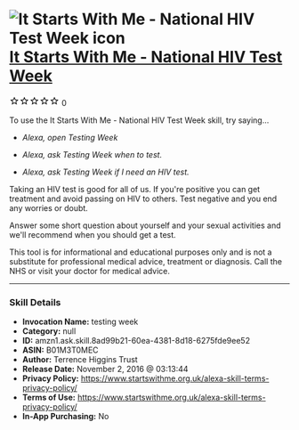 # &nbsp;<img src="skill_icon" alt="It Starts With Me - National HIV Test Week icon" width="36"> [It Starts With Me - National HIV Test Week](http://alexa.amazon.com/#skills/amzn1.ask.skill.8ad99b21-60ea-4381-8d18-6275fde9ee52)
![0 stars](../../images/ic_star_border_black_18dp_1x.png)![0 stars](../../images/ic_star_border_black_18dp_1x.png)![0 stars](../../images/ic_star_border_black_18dp_1x.png)![0 stars](../../images/ic_star_border_black_18dp_1x.png)![0 stars](../../images/ic_star_border_black_18dp_1x.png) 0

To use the It Starts With Me - National HIV Test Week skill, try saying...

* *Alexa, open Testing Week*

* *Alexa, ask Testing Week when to test.*

* *Alexa, ask Testing Week if I need an HIV test.*

Taking an HIV test is good for all of us. If you're positive you can get treatment and avoid passing on HIV to others. Test negative and you end any worries or doubt.

Answer some short question about yourself and your sexual activities and we'll recommend when you should get a test.

This tool is for informational and educational purposes only and is not a substitute for professional medical advice, treatment or diagnosis. Call the NHS or visit your doctor for medical advice.

***

### Skill Details

* **Invocation Name:** testing week
* **Category:** null
* **ID:** amzn1.ask.skill.8ad99b21-60ea-4381-8d18-6275fde9ee52
* **ASIN:** B01M3T0MEC
* **Author:** Terrence Higgins Trust
* **Release Date:** November 2, 2016 @ 03:13:44
* **Privacy Policy:** https://www.startswithme.org.uk/alexa-skill-terms-privacy-policy/
* **Terms of Use:** https://www.startswithme.org.uk/alexa-skill-terms-privacy-policy/
* **In-App Purchasing:** No
